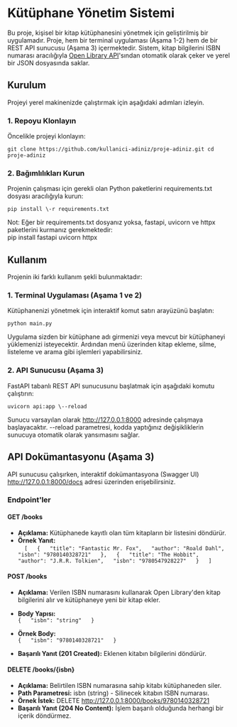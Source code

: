 # **Kütüphane Yönetim Sistemi**

Bu proje, kişisel bir kitap kütüphanesini yönetmek için geliştirilmiş bir uygulamadır. Proje, hem bir terminal uygulaması (Aşama 1-2) hem de bir REST API sunucusu (Aşama 3\) içermektedir. Sistem, kitap bilgilerini ISBN numarası aracılığıyla [Open Library API](https://openlibrary.org/developers/api)'sından otomatik olarak çeker ve yerel bir JSON dosyasında saklar.

## **Kurulum**

Projeyi yerel makinenizde çalıştırmak için aşağıdaki adımları izleyin.

### **1\. Repoyu Klonlayın**

Öncelikle projeyi klonlayın:

``git clone https://github.com/kullanici-adiniz/proje-adiniz.git
cd proje-adiniz``

### **2\. Bağımlılıkları Kurun**

Projenin çalışması için gerekli olan Python paketlerini requirements.txt dosyası aracılığıyla kurun:

``pip install \-r requirements.txt``

Not: Eğer bir requirements.txt dosyanız yoksa, fastapi, uvicorn ve httpx paketlerini kurmanız gerekmektedir:  
pip install fastapi uvicorn httpx

## **Kullanım**

Projenin iki farklı kullanım şekli bulunmaktadır:

### **1\. Terminal Uygulaması (Aşama 1 ve 2\)**

Kütüphanenizi yönetmek için interaktif komut satırı arayüzünü başlatın:

``python main.py``

Uygulama sizden bir kütüphane adı girmenizi veya mevcut bir kütüphaneyi yüklemenizi isteyecektir. Ardından menü üzerinden kitap ekleme, silme, listeleme ve arama gibi işlemleri yapabilirsiniz.

### **2\. API Sunucusu (Aşama 3\)**

FastAPI tabanlı REST API sunucusunu başlatmak için aşağıdaki komutu çalıştırın:

`uvicorn api:app \--reload`

Sunucu varsayılan olarak http://127.0.0.1:8000 adresinde çalışmaya başlayacaktır. \--reload parametresi, kodda yaptığınız değişikliklerin sunucuya otomatik olarak yansımasını sağlar.

## **API Dokümantasyonu (Aşama 3\)**

API sunucusu çalışırken, interaktif dokümantasyona (Swagger UI) http://127.0.0.1:8000/docs adresi üzerinden erişebilirsiniz.

### **Endpoint'ler**

#### **GET /books**

* **Açıklama:** Kütüphanede kayıtlı olan tüm kitapların bir listesini döndürür.  
* **Örnek Yanıt:**  
``  
[  
    {  
      "title": "Fantastic Mr. Fox",  
      "author": "Roald Dahl",  
      "isbn": "9780140328721"  
    },  
    {  
      "title": "The Hobbit",  
      "author": "J.R.R. Tolkien",  
      "isbn": "9780547928227"  
    }  
  ]
  ``

#### **POST /books**

* **Açıklama:** Verilen ISBN numarasını kullanarak Open Library'den kitap bilgilerini alır ve kütüphaneye yeni bir kitap ekler.  
* **Body Yapısı:**  
  ``{  
    "isbn": "string"  
  }``

* **Örnek Body:**  
  ``{  
    "isbn": "9780140328721"  
  }``

* **Başarılı Yanıt (201 Created):** Eklenen kitabın bilgilerini döndürür.

#### **DELETE /books/{isbn}**

* **Açıklama:** Belirtilen ISBN numarasına sahip kitabı kütüphaneden siler.  
* **Path Parametresi:** isbn (string) \- Silinecek kitabın ISBN numarası.  
* **Örnek İstek:** DELETE http://127.0.0.1:8000/books/9780140328721  
* **Başarılı Yanıt (204 No Content):** İşlem başarılı olduğunda herhangi bir içerik döndürmez.